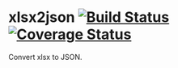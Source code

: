 xlsx2json [![Build Status](https://travis-ci.org/daikiueda/xlsx2json.svg?branch=master)](https://travis-ci.org/daikiueda/xlsx2json) [![Coverage Status](https://coveralls.io/repos/daikiueda/xlsx2json/badge.png?branch=master)](https://coveralls.io/r/daikiueda/xlsx2json?branch=master)
=========


Convert xlsx to JSON.
